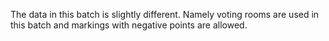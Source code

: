 The data in this batch is slightly different. Namely voting rooms are used in this batch and markings with negative points are allowed.

